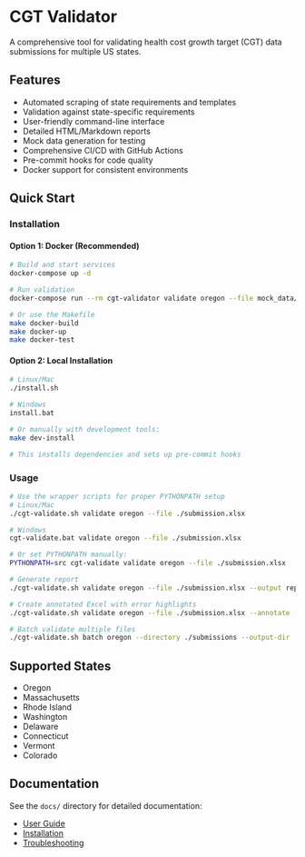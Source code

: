# CGT Validator

A comprehensive tool for validating health cost growth target (CGT) data submissions for multiple US states.

## Features

- Automated scraping of state requirements and templates
- Validation against state-specific requirements
- User-friendly command-line interface
- Detailed HTML/Markdown reports
- Mock data generation for testing
- Comprehensive CI/CD with GitHub Actions
- Pre-commit hooks for code quality
- Docker support for consistent environments

## Quick Start

### Installation

#### Option 1: Docker (Recommended)
```bash
# Build and start services
docker-compose up -d

# Run validation
docker-compose run --rm cgt-validator validate oregon --file mock_data/oregon/test_submission.xlsx

# Or use the Makefile
make docker-build
make docker-up
make docker-test
```

#### Option 2: Local Installation
```bash
# Linux/Mac
./install.sh

# Windows
install.bat

# Or manually with development tools:
make dev-install

# This installs dependencies and sets up pre-commit hooks
```

### Usage

```bash
# Use the wrapper scripts for proper PYTHONPATH setup
# Linux/Mac
./cgt-validate.sh validate oregon --file ./submission.xlsx

# Windows
cgt-validate.bat validate oregon --file ./submission.xlsx

# Or set PYTHONPATH manually:
PYTHONPATH=src cgt-validate validate oregon --file ./submission.xlsx

# Generate report
./cgt-validate.sh validate oregon --file ./submission.xlsx --output report.html

# Create annotated Excel with error highlights
./cgt-validate.sh validate oregon --file ./submission.xlsx --annotate

# Batch validate multiple files
./cgt-validate.sh batch oregon --directory ./submissions --output-dir ./reports
```

## Supported States

- Oregon
- Massachusetts
- Rhode Island
- Washington
- Delaware
- Connecticut
- Vermont
- Colorado

## Documentation

See the `docs/` directory for detailed documentation:
- [User Guide](docs/user_guide.md)
- [Installation](docs/installation.md)
- [Troubleshooting](docs/troubleshooting.md)
